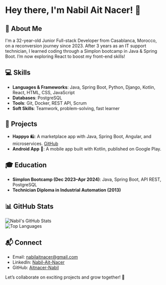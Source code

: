 # Hey there, I'm Nabil Ait Nacer! 👋

## 🌟 About Me
I'm a 32-year-old Junior Full-stack Developer from Casablanca, Morocco, on a reconversion journey since 2023. After 3 years as an IT support technician, I learned coding through a Simplon bootcamp in Java & Spring Boot. I’m now exploring React to boost my front-end skills!

## 💻 Skills
- **Languages & Frameworks**: Java, Spring Boot, Python, Django, Kotlin, React, HTML, CSS, JavaScript  
- **Databases**: PostgreSQL  
- **Tools**: Git, Docker, REST API, Scrum  
- **Soft Skills**: Teamwork, problem-solving, fast learner  

## 🚀 Projects
- **Happyo** 🛍️: A marketplace app with Java, Spring Boot, Angular, and microservices. [GitHub](https://github.com/aitnacer-nabil/Happyoy)  
- **Android App** 📱: A mobile app built with Kotlin, published on Google Play.



## 🎓 Education
- **Simplon Bootcamp (Dec 2023–Apr 2024)**: Java, Spring Boot, API REST, PostgreSQL  
- **Technician Diploma in Industrial Automation (2013)**  

## 📊 GitHub Stats
![Nabil's GitHub Stats](https://github-readme-stats.vercel.app/api?username=aitnacer-nabil&show_icons=true&theme=radical)  
![Top Languages](https://github-readme-stats.vercel.app/api/top-langs/?username=aitnacer-nabil&layout=compact&theme=radical)

## 📬 Connect
- Email: nabilaitnacer@gmail.com  
- LinkedIn: [Nabil-Ait-Nacer](https://linkedin.com/in/nabil-ait-nacer)  
- GitHub: [Aitnacer-Nabil](https://github.com/aitnacer-nabil)  

Let’s collaborate on exciting projects and grow together! 🚀

